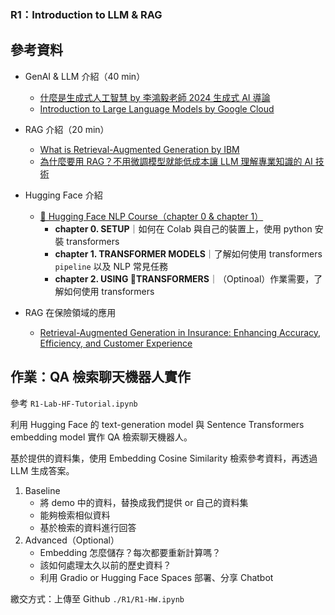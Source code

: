 ### R1：Introduction to LLM & RAG

## **參考資料**
- GenAI & LLM 介紹（40 min）
  - [什麼是生成式人工智慧 by 李鴻毅老師 2024 生成式 AI 導論](https://www.youtube.com/watch?v=JGtqpQXfJis)
  - [Introduction to Large Language Models by Google Cloud](https://youtu.be/RBzXsQHjptQ?si=fgLAPoen3revkFoI)
- RAG 介紹（20 min）
   - [What is Retrieval-Augmented Generation by IBM](https://www.youtube.com/watch?v=T-D1OfcDW1M)
   - [為什麼要用 RAG？不用微調模型就能低成本讓 LLM 理解專業知識的 AI 技術](https://tw.alphacamp.co/blog/what-is-rag-ai-technology-and-how-does-retrieval-augmented-generation-work)
- Hugging Face 介紹
  - [🤗 Hugging Face NLP Course（chapter 0 & chapter 1）](https://huggingface.co/learn/nlp-course/chapter0/1?fw=pt)
    - **chapter 0. SETUP**｜如何在 Colab 與自己的裝置上，使用 python 安裝 transformers
    - **chapter 1. TRANSFORMER MODELS**｜了解如何使用 transformers `pipeline` 以及 NLP 常見任務
    - **chapter 2. USING 🤗TRANSFORMERS**｜（Optinoal）作業需要，了解如何使用 transformers
    
- RAG 在保險領域的應用
  - [Retrieval-Augmented Generation in Insurance: Enhancing Accuracy, Efficiency, and Customer Experience](https://ingestai.io/blog/rag-in-insurance#title2)


## **作業：QA 檢索聊天機器人實作**
參考 `R1-Lab-HF-Tutorial.ipynb`</p>
利用 Hugging Face 的 text-generation model 與 Sentence Transformers embedding model 實作 QA 檢索聊天機器人。</p>
基於提供的資料集，使用 Embedding Cosine Similarity 檢索參考資料，再透過 LLM 生成答案。</p>

1. Baseline
   - 將 demo 中的資料，替換成我們提供 or 自己的資料集
   - 能夠檢索相似資料
   - 基於檢索的資料進行回答
2. Advanced（Optional）
   - Embedding 怎麼儲存？每次都要重新計算嗎？
   - 該如何處理太久以前的歷史資料？
   - 利用 Gradio or Hugging Face Spaces 部署、分享 Chatbot


繳交方式：上傳至 Github `./R1/R1-HW.ipynb`